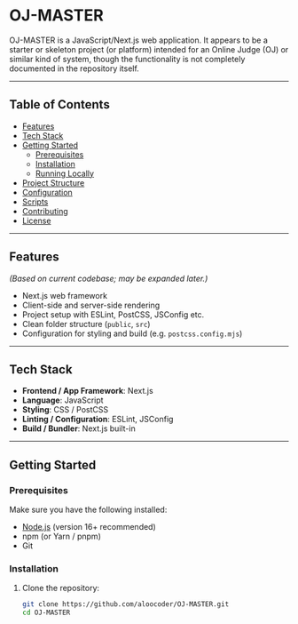 # OJ-MASTER

OJ-MASTER is a JavaScript/Next.js web application. It appears to be a starter or skeleton project (or platform) intended for an Online Judge (OJ) or similar kind of system, though the functionality is not completely documented in the repository itself.

---

## Table of Contents

- [Features](#features)  
- [Tech Stack](#tech-stack)  
- [Getting Started](#getting-started)  
  - [Prerequisites](#prerequisites)  
  - [Installation](#installation)  
  - [Running Locally](#running-locally)  
- [Project Structure](#project-structure)  
- [Configuration](#configuration)  
- [Scripts](#scripts)  
- [Contributing](#contributing)  
- [License](#license)  

---

## Features

*(Based on current codebase; may be expanded later.)*

- Next.js web framework  
- Client-side and server-side rendering  
- Project setup with ESLint, PostCSS, JSConfig etc.  
- Clean folder structure (`public`, `src`)  
- Configuration for styling and build (e.g. `postcss.config.mjs`)  

---

## Tech Stack

- **Frontend / App Framework**: Next.js  
- **Language**: JavaScript  
- **Styling**: CSS / PostCSS  
- **Linting / Configuration**: ESLint, JSConfig  
- **Build / Bundler**: Next.js built-in  

---

## Getting Started

### Prerequisites

Make sure you have the following installed:

- [Node.js](https://nodejs.org/) (version 16+ recommended)  
- npm (or Yarn / pnpm)  
- Git  

### Installation

1. Clone the repository:

   ```bash
   git clone https://github.com/aloocoder/OJ-MASTER.git
   cd OJ-MASTER
